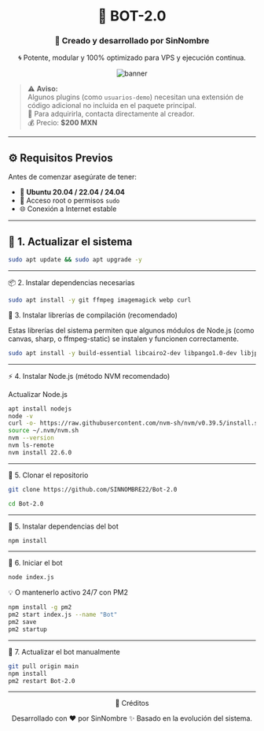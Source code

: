 
<div align="center">

# 💠 **BOT-2.0**
### 🤖 Creado y desarrollado por **SinNombre**

🌀 Potente, modular y 100% optimizado para VPS y ejecución continua.

![banner](https://capsule-render.vercel.app/api?type=waving&color=0:3a0ca3,100:7209b7&height=120&section=header&text=Sun-JinWoo&fontColor=ffffff&fontSize=45&animation=twinkling)

</div>

> ⚠️ **Aviso:**  
> Algunos plugins (como `usuarios-demo`) necesitan una extensión de código adicional no incluida en el paquete principal.  
> 🔑 Para adquirirla, contacta directamente al creador.  
> 💰 Precio: **$200 MXN**
---

## ⚙️ **Requisitos Previos**

Antes de comenzar asegúrate de tener:

- 🐧 **Ubuntu 20.04 / 22.04 / 24.04**
- 🔐 Acceso root o permisos `sudo`
- 🌐 Conexión a Internet estable

---

## 🧩 **1. Actualizar el sistema**

```bash
sudo apt update && sudo apt upgrade -y
```

---

📦 2. Instalar dependencias necesarias
```bash
sudo apt install -y git ffmpeg imagemagick webp curl
```
🧰 3. Instalar librerías de compilación (recomendado)

Estas librerías del sistema permiten que algunos módulos de Node.js (como canvas, sharp, o ffmpeg-static) se instalen y funcionen correctamente.

```bash
sudo apt install -y build-essential libcairo2-dev libpango1.0-dev libjpeg-dev libgif-dev librsvg2-dev pkg-config
```
---

⚡ 4. Instalar Node.js (método NVM recomendado)

Actualizar Node.js
```bash
apt install nodejs
node -v
curl -o- https://raw.githubusercontent.com/nvm-sh/nvm/v0.39.5/install.sh | bash
source ~/.nvm/nvm.sh
nvm --version
nvm ls-remote
nvm install 22.6.0 
```
---
💾 5. Clonar el repositorio
```bash
git clone https://github.com/SINNOMBRE22/Bot-2.0

cd Bot-2.0

```
---
📘 5. Instalar dependencias del bot
```bash
npm install
```

---

🚀 6. Iniciar el bot
```bash
node index.js
```
💡 O mantenerlo activo 24/7 con PM2
```bash
npm install -g pm2
pm2 start index.js --name "Bot"
pm2 save
pm2 startup
```

---

🔄 7. Actualizar el bot manualmente
```bash
git pull origin main
npm install
pm2 restart Bot-2.0
```

---

<div align="center">🧠 Créditos

Desarrollado con ❤️ por SinNombre
✨ Basado en la evolución del sistema.
</div>
